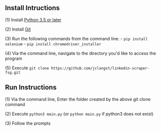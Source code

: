 ## Install Intructions

(1) Install [Python 3.5 or later](https://www.python.org/downloads/)

(2) Install [Git](https://git-scm.com/downloads)

(3) Run the following commands from the command line:
    - `pip install selenium`
    - `pip install chromedriver_installer`
    
(4) Via the command line, navigate to the directory you'd like to access the program

(5) Execute ```git clone https://github.com/jclangst/linkedin-scraper-fsg.git```


## Run Instructions

(1) Via the command line, Enter the folder created by the above git clone command

(2) Execute `python3 main.py` (or `python main.py` if python3 does not exist)

(3) Follow the prompts